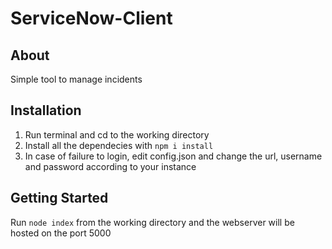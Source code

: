 # ServiceNow-Client
## About
Simple tool to manage incidents

## Installation
1. Run terminal and cd to the working directory
2. Install all the dependecies with `npm i install`
3. In case of failure to login, edit config.json and change the url, username and password according to your instance

## Getting Started
Run `node index` from the working directory and the webserver will be hosted on the port 5000
